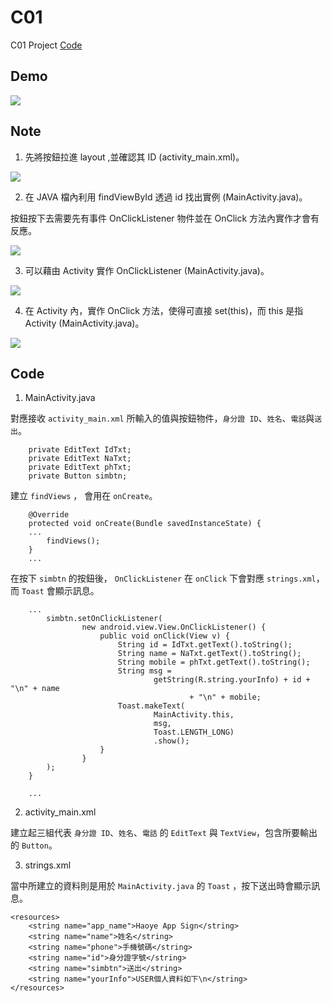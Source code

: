 # C01

C01 Project [Code](https://github.com/CodeMercs/ariod-ho-book/tree/master/Code/C01)


## Demo

![](https://raw.githubusercontent.com/CodeMercs/ariod-ho-book/master/Code/C01/KHaoyeSignIn/PIC.PNG)

## Note
 
1. 先將按鈕拉進 layout ,並確認其 ID (activity_main.xml)。
 
![](https://raw.githubusercontent.com/CodeMercs/ariod-ho-book/master/images/C01-01.PNG)
 
2. 在 JAVA 檔內利用 findViewById 透過 id 找出實例 (MainActivity.java)。
 
按鈕按下去需要先有事件 OnClickListener 物件並在 OnClick 方法內實作才會有反應。
 
![](https://raw.githubusercontent.com/CodeMercs/ariod-ho-book/master/images/C01-02.PNG)
 

3. 可以藉由 Activity 實作 OnClickListener (MainActivity.java)。
 
![](https://raw.githubusercontent.com/CodeMercs/ariod-ho-book/master/images/C01-03.PNG)


4. 在 Activity 內，實作 OnClick 方法，使得可直接 set(this)，而 this 是指 Activity (MainActivity.java)。

![](https://raw.githubusercontent.com/CodeMercs/ariod-ho-book/master/images/C01-04.PNG)


## Code

1. MainActivity.java

對應接收 `activity_main.xml` 所輸入的值與按鈕物件，`身分證 ID`、`姓名`、`電話`與`送出`。

```
    private EditText IdTxt;
    private EditText NaTxt;
    private EditText phTxt;
    private Button simbtn;
```

建立 `findViews` ， 會用在 `onCreate`。

```    
    @Override
    protected void onCreate(Bundle savedInstanceState) {
    ...
        findViews();
    }
    ...
```


在按下 `simbtn` 的按鈕後， `OnClickListener` 在 `onClick` 下會對應 `strings.xml`，而 `Toast` 會顯示訊息。

```
    ...
        simbtn.setOnClickListener(
                new android.view.View.OnClickListener() {
                    public void onClick(View v) {
                        String id = IdTxt.getText().toString();
                        String name = NaTxt.getText().toString();
                        String mobile = phTxt.getText().toString();
                        String msg =
                                getString(R.string.yourInfo) + id + "\n" + name
                                        + "\n" + mobile;
                        Toast.makeText(
                                MainActivity.this,
                                msg,
                                Toast.LENGTH_LONG)
                                .show();
                    }
                }
        );
    }
    
    ...

```

2. activity_main.xml
 
建立起三組代表 `身分證 ID`、`姓名`、`電話` 的 `EditText` 與 `TextView`，包含所要輸出的 `Button`。


3. strings.xml

當中所建立的資料則是用於 `MainActivity.java` 的 `Toast` ，按下送出時會顯示訊息。

```
<resources>
    <string name="app_name">Haoye App Sign</string>
    <string name="name">姓名</string>
    <string name="phone">手機號碼</string>
    <string name="id">身分證字號</string>
    <string name="simbtn">送出</string>
    <string name="yourInfo">USER個人資料如下\n</string>
</resources>
```


